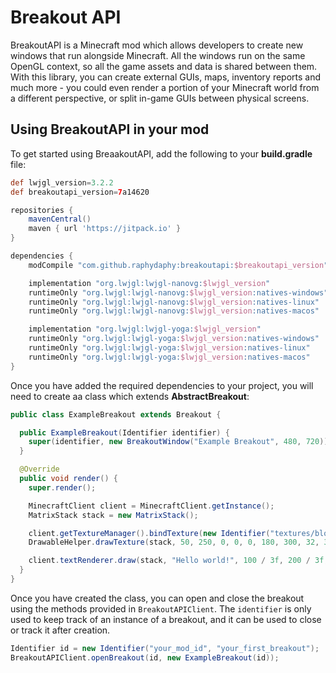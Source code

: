 # Breakout API
BreakoutAPI is a Minecraft mod which allows developers to create new windows that run alongside Minecraft. All the windows run on the same OpenGL context, so all the game assets and data is shared between them. With this library, you can create external GUIs, maps, inventory reports and much more - you could even render a portion of your Minecraft world from a different perspective, or split in-game GUIs between physical screens. 

## Using BreakoutAPI in your mod
To get started using BreaakoutAPI, add the following to your **build.gradle** file:
```groovy
def lwjgl_version=3.2.2
def breakoutapi_version=7a14620

repositories {
	mavenCentral()
	maven { url 'https://jitpack.io' }
}

dependencies {
	modCompile "com.github.raphydaphy:breakoutapi:$breakoutapi_version"

	implementation "org.lwjgl:lwjgl-nanovg:$lwjgl_version"
	runtimeOnly "org.lwjgl:lwjgl-nanovg:$lwjgl_version:natives-windows"
	runtimeOnly "org.lwjgl:lwjgl-nanovg:$lwjgl_version:natives-linux"
	runtimeOnly "org.lwjgl:lwjgl-nanovg:$lwjgl_version:natives-macos"

	implementation "org.lwjgl:lwjgl-yoga:$lwjgl_version"
	runtimeOnly "org.lwjgl:lwjgl-yoga:$lwjgl_version:natives-windows"
	runtimeOnly "org.lwjgl:lwjgl-yoga:$lwjgl_version:natives-linux"
	runtimeOnly "org.lwjgl:lwjgl-yoga:$lwjgl_version:natives-macos"
}
```

Once you have added the required dependencies to your project, you will need to create aa class which extends **AbstractBreakout**:
```java
public class ExampleBreakout extends Breakout {

  public ExampleBreakout(Identifier identifier) {
    super(identifier, new BreakoutWindow("Example Breakout", 480, 720));
  }

  @Override
  public void render() {
    super.render();

    MinecraftClient client = MinecraftClient.getInstance();
    MatrixStack stack = new MatrixStack();

    client.getTextureManager().bindTexture(new Identifier("textures/block/azalea_leaves.png"));
    DrawableHelper.drawTexture(stack, 50, 250, 0, 0, 0, 180, 300, 32, 32);

    client.textRenderer.draw(stack, "Hello world!", 100 / 3f, 200 / 3f, 0);
  }
}
```

Once you have created the class, you can open and close the breakout using the methods provided in `BreakoutAPIClient`. The `identifier` is only used to keep track of an instance of a breakout, and it can be used to close or track it after creation.
```java
Identifier id = new Identifier("your_mod_id", "your_first_breakout");
BreakoutAPIClient.openBreakout(id, new ExampleBreakout(id));
```